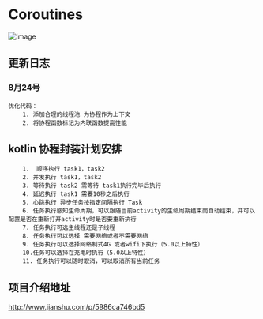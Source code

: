 # Coroutines
![image](https://github.com/Papeone/Coroutines/raw/master/image/coroutines.png)
## 更新日志
### 8月24号
    优化代码： 
        1. 添加合理的线程池 为协程作为上下文 
        2. 将协程函数标记为内联函数提高性能

## kotlin 协程封装计划安排

        1.  顺序执行 task1，task2
        2. 并发执行 task1，task2
        3. 等待执行 task2 需等待 task1执行完毕后执行
        4. 延迟执行 task1 需要10秒之后执行
        5. 心跳执行 异步任务按指定间隔执行 Task 
        6. 任务执行感知生命周期，可以跟随当前activity的生命周期结束而自动结束，并可以配置是否在重新打开activity时是否要重新执行
        7. 任务执行可选主线程还是子线程
        8. 任务执行可以选择 需要网络或者不需要网络
        9. 任务执行可以选择网络制式4G 或者wifi下执行（5.0以上特性）
        10.任务可以选择在充电时执行（5.0以上特性）
        11. 任务执行可以随时取消，可以取消所有当前任务

## 项目介绍地址
http://www.jianshu.com/p/5986ca746bd5
